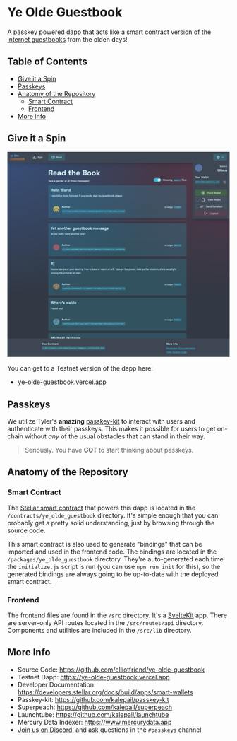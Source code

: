 # Ye Olde Guestbook <!-- omit from toc -->

A passkey powered dapp that acts like a smart contract version of the [internet
guestbooks](https://en.wikipedia.org/wiki/Guestbook) from the olden days!

## Table of Contents <!-- omit from toc -->

- [Give it a Spin](#give-it-a-spin)
- [Passkeys](#passkeys)
- [Anatomy of the Repository](#anatomy-of-the-repository)
  - [Smart Contract](#smart-contract)
  - [Frontend](#frontend)
- [More Info](#more-info)

## Give it a Spin

![guestbook screenshot](screenshot.png)

You can get to a Testnet version of the dapp here:

- [ye-olde-guestbook.vercel.app](https://ye-olde-guestbook.vercel.app)

## Passkeys

We utilize Tyler's **amazing**
[passkey-kit](https://github.com/kalepail/passkey-kit) to interact with users
and authenticate with their passkeys. This makes it possible for users to get
on-chain without _any_ of the usual obstacles that can stand in their way.

> Seriously. You have **GOT** to start thinking about passkeys.

## Anatomy of the Repository

### Smart Contract

The [Stellar smart
contract](https://developers.stellar.org/docs/build#smart-contracts) that powers
this dapp is located in the `/contracts/ye_olde_guestbook` directory. It's
simple enough that you can probably get a pretty solid understanding, just by
browsing through the source code.

This smart contract is also used to generate "bindings" that can be imported and
used in the frontend code. The bindings are located in the
`/packages/ye_olde_guestbook` directory. They're auto-generated each time the
`initialize.js` script is run (you can use `npm run init` for this), so the
generated bindings are always going to be up-to-date with the deployed smart
contract.

### Frontend

The frontend files are found in the `/src` directory. It's a
[SvelteKit](https://kit.svelte.dev/) app. There are server-only API routes
located in the `/src/routes/api` directory. Components and utilities are
included in the `/src/lib` directory.

## More Info

- Source Code: <https://github.com/elliotfriend/ye-olde-guestbook>
- Testnet Dapp: <https://ye-olde-guestbook.vercel.app>
- Developer Documentation:
  <https://developers.stellar.org/docs/build/apps/smart-wallets>
- Passkey-kit: <https://github.com/kalepail/passkey-kit>
- Superpeach: <https://github.com/kalepail/superpeach>
- Launchtube: <https://github.com/kalepail/launchtube>
- Mercury Data Indexer: <https://www.mercurydata.app>
- [Join us on Discord](https://discord.gg/stellardev), and ask questions in the
  `#passkeys` channel
